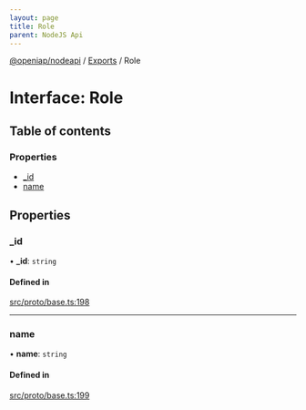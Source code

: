 ```yaml
---
layout: page
title: Role
parent: NodeJS Api
---
```

[@openiap/nodeapi](../README.html) / [Exports](../modules.html) / Role

# Interface: Role

## Table of contents

### Properties

- [\_id](Role.html#_id)
- [name](Role.html#name)

## Properties

### \_id

• **\_id**: `string`

#### Defined in

[src/proto/base.ts:198](https://github.com/openiap/nodeapi/blob/a6b5438/src/proto/base.ts#L198)

___

### name

• **name**: `string`

#### Defined in

[src/proto/base.ts:199](https://github.com/openiap/nodeapi/blob/a6b5438/src/proto/base.ts#L199)
